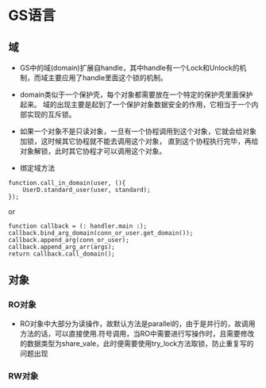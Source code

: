 # GS语言

## 域
* GS中的域(domain)扩展自handle，其中handle有一个Lock和Unlock的机制，而域主要应用了handle里面这个锁的机制。  

* domain类似于一个保护壳，每个对象都需要放在一个特定的保护壳里面保护起来。
域的出现主要是起到了一个保护对象数据安全的作用，它相当于一个内部实现的互斥锁。  

* 如果一个对象不是只读对象，一旦有一个协程调用到这个对象，它就会给对象加锁，这时候其它协程就不能去调用这个对象，
直到这个协程执行完毕，再给对象解锁，此时其它协程才可以调用这个对象。

* 绑定域方法
```             
function.call_in_domain(user, (){
    UserD.standard_user(user, standard);
});
```
or
```
function callback = (: handler.main :);
callback.bind_arg_domain(conn_or_user.get_domain());
callback.append_arg(conn_or_user);
callback.append_arg_arr(args);
return callback.call_domain();
```

## 对象
### RO对象
* RO对象中大部分为读操作，故默认方法是parallel的，由于是并行的，故调用方法的话，可以直接使用.符号调用，当RO中需要进行写操作时，且需要修改的数据类型为share_vale，此时便需要使用try_lock方法取锁，防止重复写的问题出现
### RW对象
